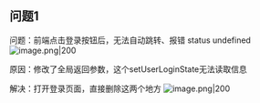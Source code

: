 
## 问题1

问题：前端点击登录按钮后，无法自动跳转、报错 status undefined
![image.png|200](https://my-obsidian-image.oss-cn-guangzhou.aliyuncs.com/2024/04/4ad00b745599e5248f4692e29dc85657.png)

原因：修改了全局返回参数，这个setUserLoginState无法读取信息

解决：打开登录页面，直接删除这两个地方
![image.png|200](https://my-obsidian-image.oss-cn-guangzhou.aliyuncs.com/2024/04/23e949578461dc95eb561592818f11eb.png)

